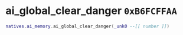 # ai_global_clear_danger `0xB6FCFFAA`

```lua
natives.ai_memory.ai_global_clear_danger(_unk0 --[[ number ]])
```